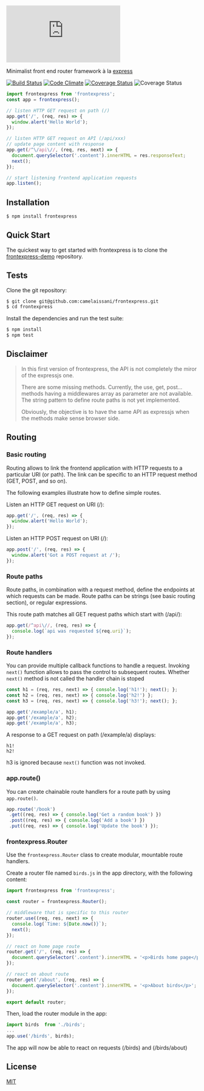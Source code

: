 ![frontexpress](http://fontmeme.com/embed.php?text=frontexpress&name=Atype%201%20Light.ttf&size=90&style_color=6F6F75)

 Minimalist front end router framework à la [express](http://expressjs.com/)

 [![Build Status](https://travis-ci.org/camelaissani/frontexpress.svg?branch=master)](https://travis-ci.org/camelaissani/frontexpress)
 [![Code Climate](https://codeclimate.com/github/camelaissani/frontexpress/badges/gpa.svg)](https://codeclimate.com/github/camelaissani/frontexpress)
 [![Coverage Status](https://coveralls.io/repos/github/camelaissani/frontexpress/badge.svg?branch=master)](https://coveralls.io/github/camelaissani/frontexpress?branch=master)
 ![Coverage Status](https://david-dm.org/camelaissani/frontexpress.svg)

```js
import frontexpress from 'frontexpress';
const app = frontexpress();

// listen HTTP GET request on path (/)
app.get('/', (req, res) => {
  window.alert('Hello World');
});

// listen HTTP GET request on API (/api/xxx)
// update page content with response
app.get(/^\/api\//, (req, res, next) => {
  document.querySelector('.content').innerHTML = res.responseText;
  next();
});

// start listening frontend application requests
app.listen();
```

## Installation

```bash
$ npm install frontexpress
```

## Quick Start

 The quickest way to get started with frontexpress is to clone the [frontexpress-demo](https://github.com/camelaissani/frontexpress-demo) repository.

## Tests

 Clone the git repository:

```bash
$ git clone git@github.com:camelaissani/frontexpress.git
$ cd frontexpress
```

 Install the dependencies and run the test suite:

```bash
$ npm install
$ npm test
```

## Disclaimer

>
> In this first version of frontexpress, the API is not completely the miror of the expressjs one.
>
> There are some missing methods. Currently, the use, get, post... methods having a middlewares array as parameter are not available.
> The string pattern to define route paths is not yet implemented.
>
> Obviously, the objective is to have the same API as expressjs when the methods make sense browser side.
>

## Routing

### Basic routing

Routing allows to link the frontend application with HTTP requests to a particular URI (or path).
The link can be specific to an HTTP request method (GET, POST, and so on).

The following examples illustrate how to define simple routes.

Listen an HTTP GET request on URI (/):

```js
app.get('/', (req, res) => {
  window.alert('Hello World');
});
```

Listen an HTTP POST request on URI (/):

```js
app.post('/', (req, res) => {
  window.alert('Got a POST request at /');
});
```

### Route paths

Route paths, in combination with a request method, define the endpoints at which requests can be made.
Route paths can be strings (see basic routing section), or regular expressions.

This route path matches all GET request paths which start with (/api/):

```js
app.get(/^api\//, (req, res) => {
  console.log(`api was requested ${req.uri}`);
});
```

### Route handlers

You can provide multiple callback functions to handle a request. Invoking ```next()``` function allows to pass the control to subsequent routes.
Whether ```next()``` method is not called the handler chain is stoped

```js
const h1 = (req, res, next) => { console.log('h1!'); next(); };
const h2 = (req, res, next) => { console.log('h2!') };
const h3 = (req, res, next) => { console.log('h3!'); next(); };

app.get('/example/a', h1);
app.get('/example/a', h2);
app.get('/example/a', h3);
```

A response to a GET request on path (/example/a) displays:

```
h1!
h2!
```

h3 is ignored because ```next()``` function was not invoked.

### app.route()

You can create chainable route handlers for a route path by using ```app.route()```.

```js
app.route('/book')
 .get((req, res) => { console.log('Get a random book') })
 .post((req, res) => { console.log('Add a book') })
 .put((req, res) => { console.log('Update the book') });
```

### frontexpress.Router

Use the ```frontexpress.Router``` class to create modular, mountable route handlers.

Create a router file named ```birds.js``` in the app directory, with the following content:

```js
import frontexpress from 'frontexpress';

const router = frontexpress.Router();

// middleware that is specific to this router
router.use((req, res, next) => {
  console.log(`Time: ${Date.now()}`);
  next();
});

// react on home page route
router.get('/', (req, res) => {
  document.querySelector('.content').innerHTML = '<p>Birds home page</p>';
});

// react on about route
router.get('/about', (req, res) => {
  document.querySelector('.content').innerHTML = '<p>About birds</p>';
});

export default router;
```

Then, load the router module in the app:

```js
import birds  from './birds';
...
app.use('/birds', birds);
```

The app will now be able to react on requests (/birds) and (/birds/about)

## License

 [MIT](LICENSE)
